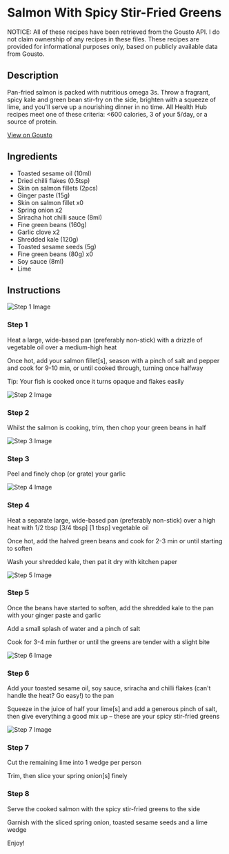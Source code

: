 # Salmon With Spicy Stir-Fried Greens

NOTICE: All of these recipes have been retrieved from the Gousto API. I do not claim ownership of any recipes in these files. These recipes are provided for informational purposes only, based on publicly available data from Gousto.

## Description

Pan-fried salmon is packed with nutritious omega 3s. Throw a fragrant, spicy kale and green bean stir-fry on the side, brighten with a squeeze of lime, and you'll serve up a nourishing dinner in no time. All Health Hub recipes meet one of these criteria: <600 calories, 3 of your 5/day, or a source of protein.

[View on Gousto](https://www.gousto.co.uk/recipes/cookbook/salmon-spicy-stir-fried-greens)

## Ingredients

- Toasted sesame oil (10ml)
- Dried chilli flakes (0.5tsp)
- Skin on salmon fillets (2pcs)
- Ginger paste (15g)
- Skin on salmon fillet x0
- Spring onion x2
- Sriracha hot chilli sauce (8ml)
- Fine green beans (160g)
- Garlic clove x2
- Shredded kale (120g)
- Toasted sesame seeds (5g)
- Fine green beans (80g) x0
- Soy sauce (8ml)
- Lime

## Instructions

![Step 1 Image](https://production-media.gousto.co.uk/cms/recipe-step-image/Step-1-1588587260208-x200.jpg)

### Step 1

Heat a large, wide-based pan (preferably non-stick) with a drizzle of vegetable oil over a medium-high heat

Once hot, add your salmon fillet[s], season with a pinch of salt and pepper and cook for 9-10 min, or until cooked through, turning once halfway

Tip: Your fish is cooked once it turns opaque and flakes easily

![Step 2 Image](https://production-media.gousto.co.uk/cms/recipe-step-image/step-2-1588587268160-x200.jpg)

### Step 2

Whilst the salmon is cooking, trim, then chop your green beans in half

![Step 3 Image](https://production-media.gousto.co.uk/cms/recipe-step-image/Garlic-1729511000281-x200.jpg)

### Step 3

Peel and finely chop (or grate) your garlic

![Step 4 Image](https://production-media.gousto.co.uk/cms/recipe-step-image/step-4-1588587276050-x200.jpg)

### Step 4

Heat a separate large, wide-based pan (preferably non-stick) over a high heat with 1/2 tbsp <span class="text-purple">[3/4 tbsp] </span><span class="text-danger">[1 tbsp]</span> vegetable oil

Once hot, add the halved green beans and cook for 2-3 min or until starting to soften

Wash your shredded kale, then pat it dry with kitchen paper

![Step 5 Image](https://production-media.gousto.co.uk/cms/recipe-step-image/step-5-1588587280027-x200.jpg)

### Step 5

Once the beans have started to soften, add the shredded kale to the pan with your ginger paste and garlic

Add a small splash of water and a pinch of salt

Cook for 3-4 min further or until the greens are tender with a slight bite

![Step 6 Image](https://production-media.gousto.co.uk/cms/recipe-step-image/step-6-1588587283892-x200.jpg)

### Step 6

Add your toasted sesame oil, soy sauce, sriracha and chilli flakes (can't handle the heat? Go easy!) to the pan

Squeeze in the juice of half your lime[s] and add a generous pinch of salt, then give everything a good mix up – these are your spicy stir-fried greens

![Step 7 Image](https://production-media.gousto.co.uk/cms/recipe-step-image/step-7-1588587288123-x200.jpg)

### Step 7

Cut the remaining lime into 1 wedge per person

Trim, then slice your spring onion[s] finely

### Step 8

Serve the cooked salmon with the spicy stir-fried greens to the side

Garnish with the sliced spring onion, toasted sesame seeds and a lime wedge

Enjoy!

